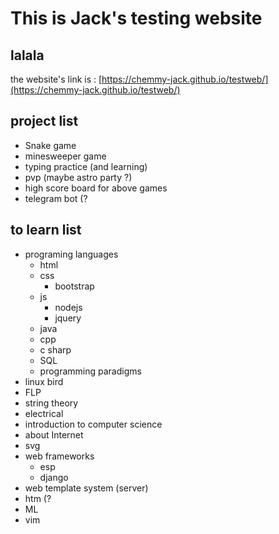 # This is Jack's testing website
## lalala
the website's link is : [https://chemmy-jack.github.io/testweb/](https://chemmy-jack.github.io/testweb/)

## project list
- Snake game
- minesweeper game
- typing practice (and learning)
- pvp (maybe astro party ?)
- high score board for above games
- telegram bot (?

## to learn list
- programing languages
    - html
    - css
        - bootstrap
    - js
        - nodejs
        - jquery
    - java
    - cpp
    - c sharp
    - SQL
    - programming paradigms
- linux bird
- FLP
- string theory
- electrical
- introduction to computer science
- about Internet
- svg
- web frameworks
    - esp
    - django
- web template system (server)
- htm (?
- ML
- vim

